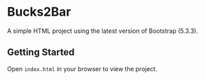 # Bucks2Bar

A simple HTML project using the latest version of Bootstrap (5.3.3).

## Getting Started
Open `index.html` in your browser to view the project.
